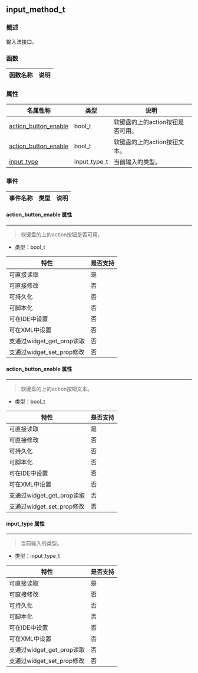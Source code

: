 ## input\_method\_t
### 概述
 输入法接口。

### 函数
<p id="input_method_t_methods">

| 函数名称 | 说明 | 
| -------- | ------------ | 
### 属性
<p id="input_method_t_properties">

| 名属性称 | 类型 | 说明 | 
| -------- | ----- | ------------ | 
| <a href="#input_method_t_action_button_enable">action\_button\_enable</a> | bool_t |  软键盘的上的action按钮是否可用。 |
| <a href="#input_method_t_action_button_enable">action\_button\_enable</a> | bool_t |  软键盘的上的action按钮文本。 |
| <a href="#input_method_t_input_type">input\_type</a> | input_type_t |  当前输入的类型。 |
### 事件
<p id="input_method_t_events">

| 事件名称 | 类型  | 说明 | 
| -------- | ----- | ------- | 
#### action\_button\_enable 属性
-----------------------
> <p id="input_method_t_action_button_enable"> 软键盘的上的action按钮是否可用。



* 类型：bool\_t

| 特性 | 是否支持 |
| -------- | ----- |
| 可直接读取 | 是 |
| 可直接修改 | 否 |
| 可持久化   | 否 |
| 可脚本化   | 否 |
| 可在IDE中设置 | 否 |
| 可在XML中设置 | 否 |
| 支通过widget_get_prop读取 | 否 |
| 支通过widget_set_prop修改 | 否 |
#### action\_button\_enable 属性
-----------------------
> <p id="input_method_t_action_button_enable"> 软键盘的上的action按钮文本。



* 类型：bool\_t

| 特性 | 是否支持 |
| -------- | ----- |
| 可直接读取 | 是 |
| 可直接修改 | 否 |
| 可持久化   | 否 |
| 可脚本化   | 否 |
| 可在IDE中设置 | 否 |
| 可在XML中设置 | 否 |
| 支通过widget_get_prop读取 | 否 |
| 支通过widget_set_prop修改 | 否 |
#### input\_type 属性
-----------------------
> <p id="input_method_t_input_type"> 当前输入的类型。



* 类型：input\_type\_t

| 特性 | 是否支持 |
| -------- | ----- |
| 可直接读取 | 是 |
| 可直接修改 | 否 |
| 可持久化   | 否 |
| 可脚本化   | 否 |
| 可在IDE中设置 | 否 |
| 可在XML中设置 | 否 |
| 支通过widget_get_prop读取 | 否 |
| 支通过widget_set_prop修改 | 否 |

